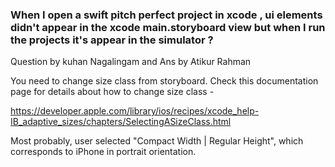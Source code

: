 ### When I open a swift pitch perfect project in xcode , ui elements didn't appear in the xcode main.storyboard view but when I run the projects it's appear in the simulator ? ﻿
Question by  kuhan Nagalingam and Ans by Atikur Rahman 

You need to change size class from storyboard. Check this documentation page for details about how to change size class -

https://developer.apple.com/library/ios/recipes/xcode_help-IB_adaptive_sizes/chapters/SelectingASizeClass.html

Most probably, user selected "Compact Width | Regular Height", which corresponds to iPhone in portrait orientation.﻿
